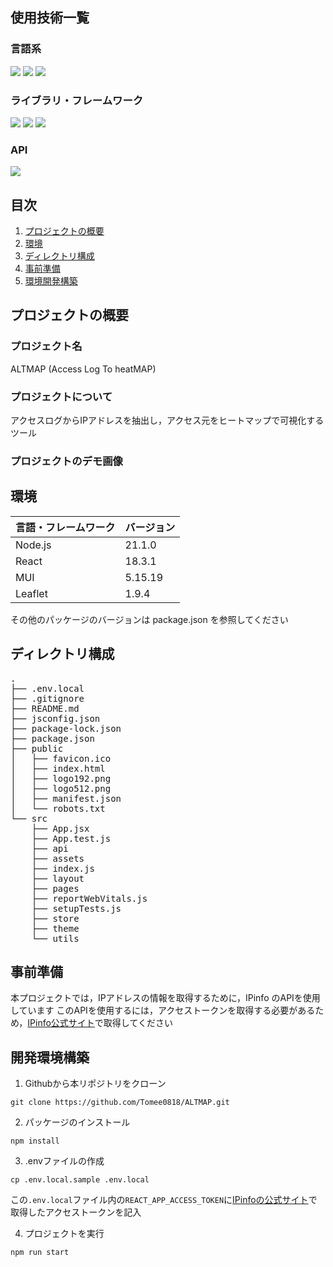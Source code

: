 ## 使用技術一覧
### 言語系
<p style="display: inline">
  <img src="https://img.shields.io/badge/HTML-555555.svg?logo=html5&style=for-the-badge">
  <img src="https://img.shields.io/badge/CSS-555555.svg?logo=css3&style=for-the-badge">
  <img src="https://img.shields.io/badge/JavaScript-555555.svg?logo=javascript&style=for-the-badge">
</p>

### ライブラリ・フレームワーク
<p style="display: inline">
  <img src="https://img.shields.io/badge/React-555555.svg?logo=react&style=for-the-badge">
  <img src="https://img.shields.io/badge/MUI-555555.svg?logo=mui&style=for-the-badge">
  <img src="https://img.shields.io/badge/Leaflet-555555.svg?logo=leaflet&style=for-the-badge">
</p>

### API
<img src="https://img.shields.io/badge/Ipinfo-555555.svg?logo={}&style=for-the-badge">


## 目次

1. [プロジェクトの概要](#プロジェクトの概要)
2. [環境](#環境)
3. [ディレクトリ構成](#ディレクトリ構成)
4. [事前準備](#事前準備)
5. [環境開発構築](#環境開発構築)


## プロジェクトの概要
### プロジェクト名
ALTMAP (Access Log To heatMAP)

### プロジェクトについて
アクセスログからIPアドレスを抽出し，アクセス元をヒートマップで可視化するツール

### プロジェクトのデモ画像



## 環境
| 言語・フレームワーク  | バージョン |
| --------------------- | ---------- |
| Node.js               | 21.1.0     |
| React                 | 18.3.1     |
| MUI                   | 5.15.19    |
| Leaflet               | 1.9.4      |

その他のパッケージのバージョンは package.json を参照してください


## ディレクトリ構成
<pre>
.
├── .env.local
├── .gitignore
├── README.md
├── jsconfig.json
├── package-lock.json
├── package.json
├── public
│   ├── favicon.ico
│   ├── index.html
│   ├── logo192.png
│   ├── logo512.png
│   ├── manifest.json
│   └── robots.txt
└── src
    ├── App.jsx
    ├── App.test.js
    ├── api
    ├── assets
    ├── index.js
    ├── layout
    ├── pages
    ├── reportWebVitals.js
    ├── setupTests.js
    ├── store
    ├── theme
    └── utils
</pre>


## 事前準備
本プロジェクトでは，IPアドレスの情報を取得するために，IPinfo のAPIを使用しています
このAPIを使用するには，アクセストークンを取得する必要があるため，[IPinfo公式サイト](https://ipinfo.io/)で取得してください


## 開発環境構築
1. Githubから本リポジトリをクローン
```
git clone https://github.com/Tomee0818/ALTMAP.git
```

2. パッケージのインストール
```
npm install
```

3. .envファイルの作成
```
cp .env.local.sample .env.local
```
この`.env.local`ファイル内の`REACT_APP_ACCESS_TOKEN`に[IPinfoの公式サイト](https://ipinfo.io/)で取得したアクセストークンを記入

4. プロジェクトを実行
```
npm run start
```
